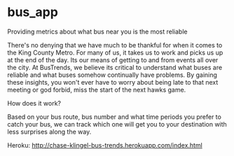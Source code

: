 # bus_app

Providing metrics about what bus near you is the most reliable

There's no denying that we have much to be thankful for when it comes to the King County Metro. For many of us, it takes us to work and picks us up at the end of the day. Its our means of getting to and from events all over the city. At BusTrends, we believe its critical to understand what buses are reliable and what buses somehow continually have problems. By gaining these insights, you won't ever have to worry about being late to that next meeting or god forbid, miss the start of the next hawks game.

How does it work?

Based on your bus route, bus number and what time periods you prefer to catch your bus, we can track which one will get you to your destination with less surprises along the way.

Heroku: http://chase-klingel-bus-trends.herokuapp.com/index.html
